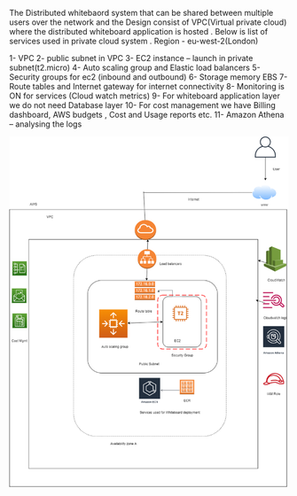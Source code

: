 The Distributed whitebaord system that can be shared between multiple users over the network and the Design consist of VPC(Virtual private cloud) where the  distributed whiteboard application is hosted .
Below is list of services used in private cloud system .
Region - eu-west-2(London)

1- VPC
2- public subnet in VPC
3- EC2 instance – launch in private subnet(t2.micro)
4- Auto scaling group and Elastic load balancers
5- Security groups for ec2 (inbound and outbound)
6- Storage memory EBS 
7- Route tables and Internet gateway for internet connectivity
8- Monitoring is ON for services (Cloud watch metrics)
9- For whiteboard application layer we do not need Database layer
10- For cost management we have Billing dashboard, AWS budgets , Cost and Usage reports etc.
11- Amazon Athena – analysing the logs

![alt text](https://github.com/ss1307-uol/whiteboard/blob/master/ICC-CW3.png?raw=true)
